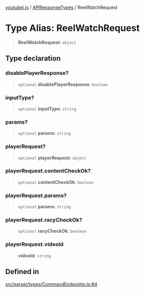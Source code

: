 [youtubei.js](../../../README.md) / [APIResponseTypes](../README.md) / ReelWatchRequest

# Type Alias: ReelWatchRequest

> **ReelWatchRequest**: `object`

## Type declaration

### disablePlayerResponse?

> `optional` **disablePlayerResponse**: `boolean`

### inputType?

> `optional` **inputType**: `string`

### params?

> `optional` **params**: `string`

### playerRequest?

> `optional` **playerRequest**: `object`

### playerRequest.contentCheckOk?

> `optional` **contentCheckOk**: `boolean`

### playerRequest.params?

> `optional` **params**: `string`

### playerRequest.racyCheckOk?

> `optional` **racyCheckOk**: `boolean`

### playerRequest.videoId

> **videoId**: `string`

## Defined in

[src/parser/types/CommandEndpoints.ts:84](https://github.com/LuanRT/YouTube.js/blob/cf09f7bab14fcca99e1f3ae428c7337fea58cfa5/src/parser/types/CommandEndpoints.ts#L84)
